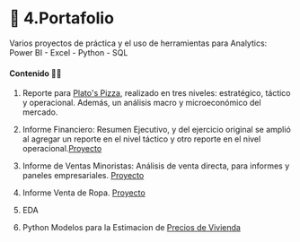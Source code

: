 # 💼 4.Portafolio   
Varios proyectos de práctica y el uso de herramientas para Analytics:  Power BI - Excel - Python - SQL

#### Contenido 👩‍💻

1. Reporte para [Plato's Pizza](https://github.com/EvelynOr/4.Portafolio/tree/main/Pizza%20Challenge), realizado en tres niveles: estratégico, táctico y operacional. Además, un análisis macro y microeconómico del mercado. 
2. Informe Financiero: Resumen Ejecutivo, y del ejercicio original se amplió al agregar un reporte en el nivel táctico y otro reporte en el nivel operacional.[Proyecto](https://github.com/EvelynOr/4.Portafolio/tree/main/2.Finanzas)

3. Informe de Ventas Minoristas: Análisis de venta directa, para informes y paneles empresariales. [Proyecto](https://github.com/EvelynOr/4.Portafolio/tree/main/3.%20Ventas%20Minorista)

4. Informe Venta de Ropa. [Proyecto](https://github.com/EvelynOr/4.Portafolio/tree/main/4.%20Informe%20Venta%20de%20Ropa)

5. EDA
   
6. Python Modelos para la Estimacion de [Precios de Vivienda](https://github.com/EvelynOr/Python/tree/main/1.%20Proyectos/1.%20House%20Price%20Prediction)



